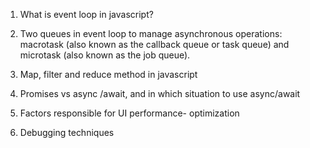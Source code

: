 1.	What is event loop in javascript?

2.	Two queues in event loop to manage asynchronous operations: macrotask (also known as the callback queue or task queue) and microtask (also known as the job queue).

3.	Map, filter and reduce method in javascript

4.	Promises vs async /await, and in which situation to use async/await

5.	Factors responsible for UI performance- optimization

6.	Debugging techniques
